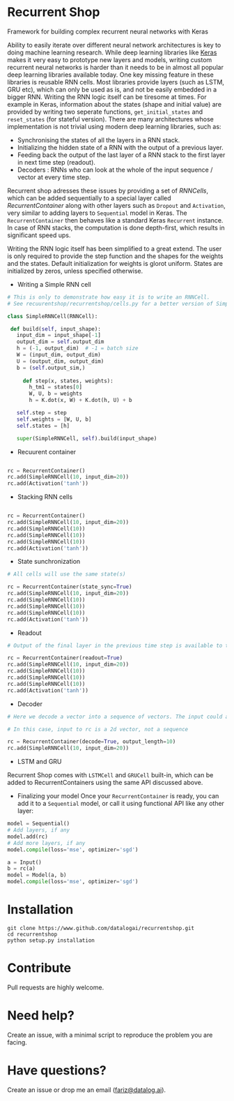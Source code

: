 # Recurrent Shop
Framework for building complex recurrent neural networks with Keras


Ability to easily iterate over different neural network architectures is key to doing machine learning research. While deep learning libraries like [Keras](https://www.keras.io) makes it very easy to prototype new layers and models, writing custom recurrent neural networks is harder than it needs to be in almost all popular deep learning libraries available today. One key missing feature in these libraries is reusable RNN cells. Most libraries provide layers (such as LSTM, GRU etc), which can only be used as is, and not be easily embedded in a bigger RNN. Writing the RNN logic itself can be tiresome at times. For example in Keras, information about the states (shape and initial value) are provided by writing two seperate functions, `get_initial_states` and `reset_states` (for stateful version). There are many architectures whose implementation is not trivial using modern deep learning libraries, such as:

* Synchronising the states of all the layers in a RNN stack.
* Initializing the hidden state of a RNN with the output of a previous layer.
* Feeding back the output of the last layer of a RNN stack to the first layer in next time step (readout).
* Decoders : RNNs who can look at the whole of the input sequence / vector at every time step.

Recurrent shop adresses these issues by providing a set of *RNNCells*, which can be added sequentially to a special layer called *RecurrentContainer* along with other layers such as `Dropout` and `Activation`, very similar to adding layers to `Sequential` model in Keras. The `RecurrentContainer` then behaves like a standard Keras `Recurrent` instance. In case of RNN stacks, the computation is done depth-first, which results in significant speed ups.

Writing the RNN logic itself has been simplified to a great extend. The user is only required to provide the step function and the shapes for the weights and the states. Default initialization for weights is glorot uniform. States are initialized by zeros, unless specified otherwise.

 * Writing a Simple RNN cell
 
 ```python
 # This is only to demonstrate how easy it is to write an RNNCell.
 # See recuurentshop/recurrentshop/cells.py for a better version of SimpleRNNCell with more options.
 
 class SimpleRNNCell(RNNCell):
 
  def build(self, input_shape):
    input_dim = input_shape[-1]
    output_dim = self.output_dim
    h = (-1, output_dim)  # -1 = batch size
    W = (input_dim, output_dim)
    U = (output_dim, output_dim)
    b = (self.output_sim,)
   
      def step(x, states, weights):
        h_tm1 = states[0]
        W, U, b = weights
        h = K.dot(x, W) + K.dot(h, U) + b

    self.step = step
    self.weights = [W, U, b]
    self.states = [h]

    super(SimpleRNNCell, self).build(input_shape)

```

* Recuurent container

```python

rc = RecurrentContainer()
rc.add(SimpleRNNCell(10, input_dim=20))
rc.add(Activation('tanh'))
```

* Stacking RNN cells
```python

rc = RecurrentContainer()
rc.add(SimpleRNNCell(10, input_dim=20))
rc.add(SimpleRNNCell(10))
rc.add(SimpleRNNCell(10))
rc.add(SimpleRNNCell(10))
rc.add(Activation('tanh'))

```

* State sunchronization

```python
# All cells will use the same state(s)

rc = RecurrentContainer(state_sync=True)
rc.add(SimpleRNNCell(10, input_dim=20))
rc.add(SimpleRNNCell(10))
rc.add(SimpleRNNCell(10))
rc.add(SimpleRNNCell(10))
rc.add(Activation('tanh'))
```

* Readout

```python
# Output of the final layer in the previous time step is available to the first layer(added to the input by default)

rc = RecurrentContainer(readout=True)
rc.add(SimpleRNNCell(10, input_dim=20))
rc.add(SimpleRNNCell(10))
rc.add(SimpleRNNCell(10))
rc.add(SimpleRNNCell(10))
rc.add(Activation('tanh'))
```

* Decoder

```python
# Here we decode a vector into a sequence of vectors. The input could also be a sequence, such as in the case of Attention models, where the whole input sequence is available to the RNN at every time step

# In this case, input to rc is a 2d vector, not a sequence

rc = RecurrentContainer(decode=True, output_length=10)
rc.add(SimpleRNNCell(10, input_dim=20))
```

* LSTM and GRU

Recurrent Shop comes with `LSTMCell` and `GRUCell` built-in, which can be added to RecurrentContainers using the same API discussed above.

* Finalizing your model
Once your `RecurrentContainer` is ready, you can add it to a `Sequential` model, or call it using functional API like any other layer:

```python
model = Sequential()
# Add layers, if any
model.add(rc)
# Add more layers, if any
model.compile(loss='mse', optimizer='sgd')
```

```python
a = Input()
b = rc(a)
model = Model(a, b)
model.compile(loss='mse', optimizer='sgd')
```

# Installation

```
git clone https://www.github.com/datalogai/recurrentshop.git
cd recurrentshop
python setup.py installation
```

# Contribute

Pull requests are highly welcome.

# Need help?

Create an issue, with a minimal script to reproduce the problem you are facing.

# Have questions?

Create an issue or drop me an email (fariz@datalog.ai).


